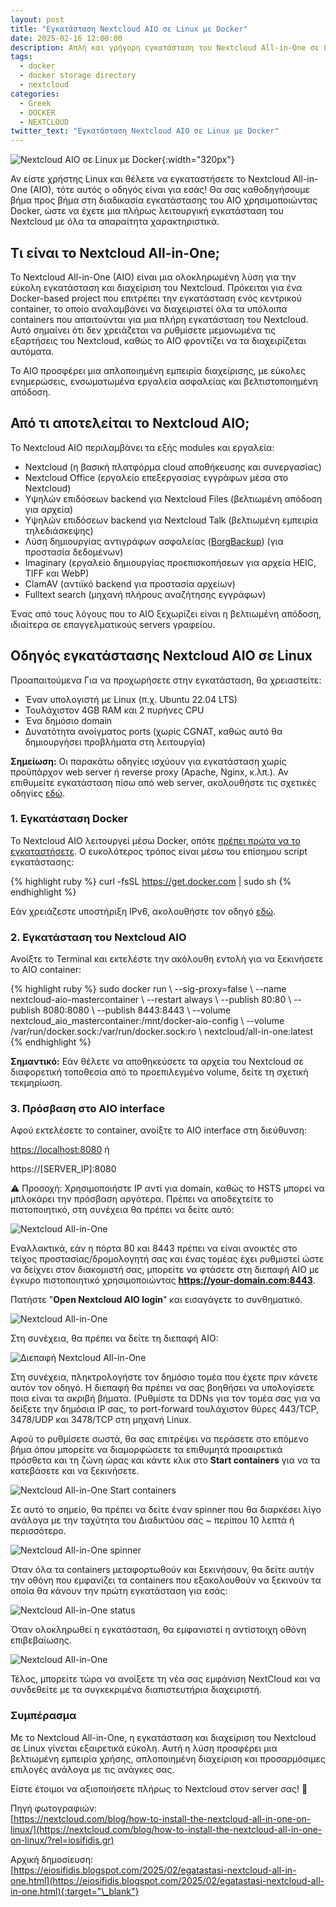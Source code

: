 ```yaml
---
layout: post
title: "Εγκατάσταση Nextcloud AIO σε Linux με Docker"
date: 2025-02-16 12:00:00
description: Απλή και γρήγορη εγκατάσταση του Nextcloud All-in-One σε Linux με τη χρήση Docker. Mια βελτιωμένη εμπειρία χρήσης και ασφάλεια για το server σας.
tags:
  - docker
  - docker storage directory
  - nextcloud
categories:
  - Greek
  - DOCKER
  - NEXTCLOUD
twitter_text: "Εγκατάσταση Nextcloud AIO σε Linux με Docker"
---
```


![Nextcloud AIO σε Linux με Docker](/post_images/nextcloud/aio/Nextcloud-AIO.webp "Nextcloud AIO σε Linux με Docker"){:width="320px"}

Αν είστε χρήστης Linux και θέλετε να εγκαταστήσετε το Nextcloud All-in-One (AIO), τότε αυτός ο οδηγός είναι για εσάς! Θα σας καθοδηγήσουμε βήμα προς βήμα στη διαδικασία εγκατάστασης του AIO χρησιμοποιώντας Docker, ώστε να έχετε μια πλήρως λειτουργική εγκατάσταση του Nextcloud με όλα τα απαραίτητα χαρακτηριστικά.

## Τι είναι το Nextcloud All-in-One;

Το Nextcloud All-in-One (AIO) είναι μια ολοκληρωμένη λύση για την εύκολη εγκατάσταση και διαχείριση του Nextcloud. Πρόκειται για ένα Docker-based project που επιτρέπει την εγκατάσταση ενός κεντρικού container, το οποίο αναλαμβάνει να διαχειριστεί όλα τα υπόλοιπα containers που απαιτούνται για μια πλήρη εγκατάσταση του Nextcloud. Αυτό σημαίνει ότι δεν χρειάζεται να ρυθμίσετε μεμονωμένα τις εξαρτήσεις του Nextcloud, καθώς το AIO φροντίζει να τα διαχειρίζεται αυτόματα.

Το AIO προσφέρει μια απλοποιημένη εμπειρία διαχείρισης, με εύκολες ενημερώσεις, ενσωματωμένα εργαλεία ασφαλείας και βελτιστοποιημένη απόδοση.

## Από τι αποτελείται το Nextcloud AIO;

Το Nextcloud AIO περιλαμβάνει τα εξής modules και εργαλεία:

- Nextcloud (η βασική πλατφόρμα cloud αποθήκευσης και συνεργασίας)
- Nextcloud Office (εργαλείο επεξεργασίας εγγράφων μέσα στο Nextcloud)
- Υψηλών επιδόσεων backend για Nextcloud Files (βελτιωμένη απόδοση για αρχεία)
- Υψηλών επιδόσεων backend για Nextcloud Talk (βελτιωμένη εμπειρία τηλεδιάσκεψης)
- Λύση δημιουργίας αντιγράφων ασφαλείας ([BorgBackup](https://github.com/borgbackup/borg#what-is-borgbackup?rel=iosifidis.gr)) (για προστασία δεδομένων)
- Imaginary (εργαλείο δημιουργίας προεπισκοπήσεων για αρχεία HEIC, TIFF και WebP)
- ClamAV (αντιϊκό backend για προστασία αρχείων)
- Fulltext search (μηχανή πλήρους αναζήτησης εγγράφων)

Ένας από τους λόγους που το AIO ξεχωρίζει είναι η βελτιωμένη απόδοση, ιδιαίτερα σε επαγγελματικούς servers γραφείου.

## Οδηγός εγκατάστασης Nextcloud AIO σε Linux

Προαπαιτούμενα Για να προχωρήσετε στην εγκατάσταση, θα χρειαστείτε:

- Έναν υπολογιστή με Linux (π.χ. Ubuntu 22.04 LTS)
- Τουλάχιστον 4GB RAM και 2 πυρήνες CPU
- Ένα δημόσιο domain
- Δυνατότητα ανοίγματος ports (χωρίς CGNAT, καθώς αυτό θα δημιουργήσει προβλήματα στη λειτουργία)

**Σημείωση:** Οι παρακάτω οδηγίες ισχύουν για εγκατάσταση χωρίς προϋπάρχον web server ή reverse proxy (Apache, Nginx, κ.λπ.). Αν επιθυμείτε εγκατάσταση πίσω από web server, ακολουθήστε τις σχετικές οδηγίες [εδώ](https://github.com/nextcloud/all-in-one/blob/main/reverse-proxy.md?rel=iosifidis.gr).

### 1\. Εγκατάσταση Docker

Το Nextcloud AIO λειτουργεί μέσω Docker, οπότε [πρέπει πρώτα να το εγκαταστήσετε](https://docs.docker.com/engine/install/#server.?rel=iosifidis.gr). Ο ευκολότερος τρόπος είναι μέσω του επίσημου script εγκατάστασης:

{% highlight ruby %}
curl -fsSL https://get.docker.com | sudo sh
{% endhighlight %}

Εάν χρειάζεστε υποστήριξη IPv6, ακολουθήστε τον οδηγό [εδώ](https://github.com/nextcloud/all-in-one/blob/main/docker-ipv6-support.mdhttps://docs.docker.com/engine/install/#server.?rel=iosifidis.gr).

### 2\. Εγκατάσταση του Nextcloud AIO

Ανοίξτε το Terminal και εκτελέστε την ακόλουθη εντολή για να ξεκινήσετε το AIO container:

{% highlight ruby %}
sudo docker run \\
--sig-proxy=false \\
--name nextcloud-aio-mastercontainer \\
--restart always \\
--publish 80:80 \\
--publish 8080:8080 \\
--publish 8443:8443 \\
--volume nextcloud_aio_mastercontainer:/mnt/docker-aio-config \\
--volume /var/run/docker.sock:/var/run/docker.sock:ro \\
nextcloud/all-in-one:latest
{% endhighlight %}

**Σημαντικό:** Εάν θέλετε να αποθηκεύσετε τα αρχεία του Nextcloud σε διαφορετική τοποθεσία από το προεπιλεγμένο volume, δείτε τη σχετική τεκμηρίωση.

### 3\. Πρόσβαση στο AIO interface

Αφού εκτελέσετε το container, ανοίξτε το AIO interface στη διεύθυνση:

[https://localhost:8080](https://localhost:8080) ή

https://\[SERVER_IP\]:8080

⚠️ Προσοχή: Χρησιμοποιήστε IP αντί για domain, καθώς το HSTS μπορεί να μπλοκάρει την πρόσβαση αργότερα. Πρέπει να αποδεχτείτε το πιστοποιητικό, στη συνέχεια θα πρέπει να δείτε αυτό:

![Nextcloud All-in-One](/post_images/nextcloud/aio/AIO-Linux.webp)

Εναλλακτικά, εάν η πόρτα 80 και 8443 πρέπει να είναι ανοικτές στο τείχος προστασίας/δρομολογητή σας και ένας τομέας έχει ρυθμιστεί ώστε να δείχνει στον διακομιστή σας, μπορείτε να φτάσετε στη διεπαφή AIO με έγκυρο πιστοποιητικό χρησιμοποιώντας **https://your-domain.com:8443**.

Πατήστε "**Open Nextcloud AIO login**" και εισαγάγετε το συνθηματικό.

![Nextcloud All-in-One](/post_images/nextcloud/aio/AIO-Linux_2.webp)

Στη συνέχεια, θα πρέπει να δείτε τη διεπαφή AIO:

![Διεπαφή Nextcloud All-in-One](/post_images/nextcloud/aio/AIO-Linux_3.webp)

Στη συνέχεια, πληκτρολογήστε τον δημόσιο τομέα που έχετε πριν κάνετε αυτόν τον οδηγό. Η διεπαφή θα πρέπει να σας βοηθήσει να υπολογίσετε ποια είναι τα ακριβή βήματα. (Ρυθμίστε τα DDNs για τον τομέα σας για να δείξετε την δημόσια IP σας, το port-forward τουλάχιστον θύρες 443/TCP, 3478/UDP και 3478/TCP στη μηχανή Linux.

Αφού το ρυθμίσετε σωστά, θα σας επιτρέψει να περάσετε στο επόμενο βήμα όπου μπορείτε να διαμορφώσετε τα επιθυμητά προαιρετικά πρόσθετα και τη ζώνη ώρας και κάντε κλικ στο **Start containers** για να τα κατεβάσετε και να ξεκινήσετε.

![Nextcloud All-in-One Start containers](/post_images/nextcloud/aio/AIO-Linux_4.webp)

Σε αυτό το σημείο, θα πρέπει να δείτε έναν spinner που θα διαρκέσει λίγο ανάλογα με την ταχύτητα του Διαδικτύου σας ~ περίπου 10 λεπτά ή περισσότερο.

![Nextcloud All-in-One spinner](/post_images/nextcloud/aio/AIO-Linux_5.webp)

Όταν όλα τα containers μεταφορτωθούν και ξεκινήσουν, θα δείτε αυτήν την οθόνη που εμφανίζει τα containers που εξακολουθούν να ξεκινούν τα οποία θα κάνουν την πρώτη εγκατάσταση για εσάς:

![Nextcloud All-in-One status](/post_images/nextcloud/aio/AIO-Linux_6.webp)

Όταν ολοκληρωθεί η εγκατάσταση, θα εμφανιστεί η αντίστοιχη οθόνη επιβεβαίωσης.

![Nextcloud All-in-One](/post_images/nextcloud/aio/AIO-Linux_7.webp)

Τέλος, μπορείτε τώρα να ανοίξετε τη νέα σας εμφάνιση NextCloud και να συνδεθείτε με τα συγκεκριμένα διαπιστευτήρια διαχειριστή.

### Συμπέρασμα

Με το Nextcloud All-in-One, η εγκατάσταση και διαχείριση του Nextcloud σε Linux γίνεται εξαιρετικά εύκολη. Αυτή η λύση προσφέρει μια βελτιωμένη εμπειρία χρήσης, απλοποιημένη διαχείριση και προσαρμόσιμες επιλογές ανάλογα με τις ανάγκες σας.

Είστε έτοιμοι να αξιοποιήσετε πλήρως το Nextcloud στον server σας! 🚀

Πηγή φωτογραφιών:  
[https://nextcloud.com/blog/how-to-install-the-nextcloud-all-in-one-on-linux/](https://nextcloud.com/blog/how-to-install-the-nextcloud-all-in-one-on-linux/?rel=iosifidis.gr)

Αρχική δημοσίευση:  
[https://eiosifidis.blogspot.com/2025/02/egatastasi-nextcloud-all-in-one.html](https://eiosifidis.blogspot.com/2025/02/egatastasi-nextcloud-all-in-one.html){:target="\_blank"}
